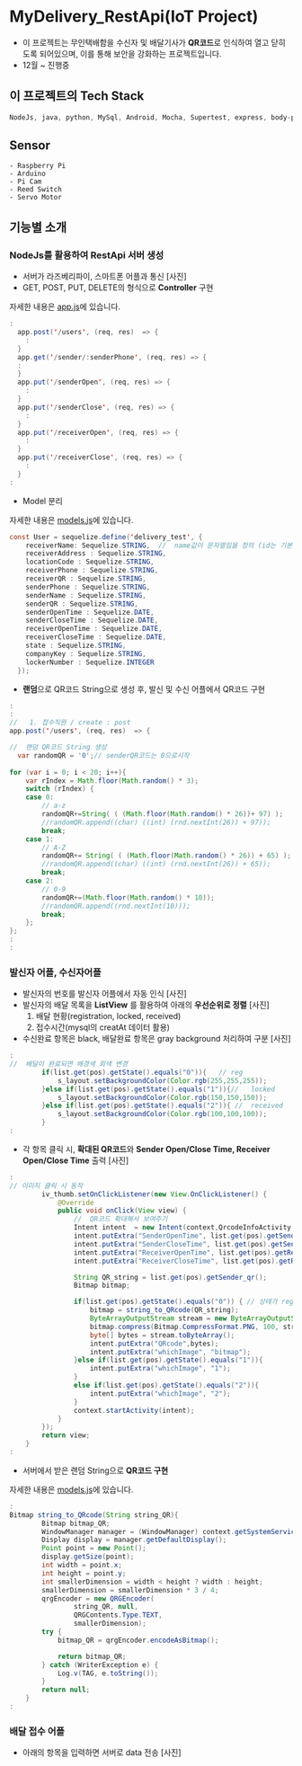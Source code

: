 # MyDelivery_RestApi(IoT Project)
- 이 프로젝트는 무인택배함을 수신자 및 배달기사가 **QR코드**로 인식하여 열고 닫히도록 되어있으며, 이를 통해 보안을 강화하는 프로젝트입니다.
- 12월 ~ 진행중

##  이 프로젝트의 **Tech Stack**
```dart
NodeJs, java, python, MySql, Android, Mocha, Supertest, express, body-parser, curl, Sequelize, date-utils
```

## **Sensor**
```
- Raspberry Pi
- Arduino
- Pi Cam
- Reed Switch
- Servo Motor
```

## 기능별 소개

### NodeJs를 활용하여 RestApi 서버 생성
* 서버가 라즈베리파이, 스마트폰 어플과 통신
[사진]
* GET, POST, PUT, DELETE의 형식으로 **Controller** 구현

자세한 내용은 [app.js](./codlab-nodejs/app.js)에 있습니다.
```java
:
  app.post('/users', (req, res)  => {
    :
  }
  app.get('/sender/:senderPhone', (req, res) => {
  :
  }
  app.put('/senderOpen', (req, res) => {
    :
  }
  app.put('/senderClose', (req, res) => {
    :
  }
  app.put('/receiverOpen', (req, res) => {
    :
  }
  app.put('/receiverClose', (req, res) => {
    :
  }
:
```
* Model 분리

자세한 내용은 [models.js](./codlab-nodejs/models.js)에 있습니다.
```java
const User = sequelize.define('delivery_test', {
    receiverName: Sequelize.STRING,  //  name값이 문자열임을 정의 (id는 기본으로 만들어줌)
    receiverAddress : Sequelize.STRING,
    locationCode : Sequelize.STRING,
    receiverPhone : Sequelize.STRING,
    receiverQR : Sequelize.STRING,
    senderPhone : Sequelize.STRING,
    senderName : Sequelize.STRING,
    senderQR : Sequelize.STRING,
    senderOpenTime : Sequelize.DATE,
    senderCloseTime : Sequelize.DATE,
    receiverOpenTime : Sequelize.DATE,
    receiverCloseTime : Sequelize.DATE,
    state : Sequelize.STRING,
    companyKey : Sequelize.STRING,
    lockerNumber : Sequelize.INTEGER
  });
```
* **랜덤**으로 QR코드 String으로 생성 후, 발신 및 수신 어플에서 QR코드 구현
```java
:
:
//   1. 접수직원 / create : post
app.post('/users', (req, res)  => {

//  랜덤 QR코드 String 생성
  var randomQR = '0';// senderQR코드는 0으로시작
  
for (var i = 0; i < 20; i++){
    var rIndex = Math.floor(Math.random() * 3);
    switch (rIndex) {
    case 0:
        // a-z
        randomQR+=String( ( (Math.floor(Math.random() * 26))+ 97) );
        //randomQR.append((char) ((int) (rnd.nextInt(26)) + 97));
        break;
    case 1:
        // A-Z
        randomQR+= String( ( (Math.floor(Math.random() * 26)) + 65) );
        //randomQR.append((char) ((int) (rnd.nextInt(26)) + 65));
        break;
    case 2:
        // 0-9
        randomQR+=(Math.floor(Math.random() * 10));
        //randomQR.append((rnd.nextInt(10)));
        break;
    };
};
:
:

```

### 발신자 어플, 수신자어플
* 발신자의 번호를 발신자 어플에서 자동 인식
[사진]
* 발신자의 배달 목록을 **ListView** 를 활용하여 아래의 **우선순위로 정렬**
[사진]
  1. 배달 현황(registration, locked, received)
  2. 접수시간(mysql의 creatAt 데이터 활용)
* 수신완료 항목은 black, 배달완료 항목은 gray background 처리하여 구분
[사진]
```java
:
//  배달이 완료되면 배경색 회색 변경
        if(list.get(pos).getState().equals("0")){   // reg
            s_layout.setBackgroundColor(Color.rgb(255,255,255));
        }else if(list.get(pos).getState().equals("1")){//   locked
            s_layout.setBackgroundColor(Color.rgb(150,150,150));
        }else if(list.get(pos).getState().equals("2")){ //  received
            s_layout.setBackgroundColor(Color.rgb(100,100,100));
        }
:
```
* 각 항목 클릭 시, **확대된 QR코드**와 **Sender Open/Close Time, Receiver Open/Close Time** 출력
[사진]
```java
:
// 이미지 클릭 시 동작
        iv_thumb.setOnClickListener(new View.OnClickListener() {
            @Override
            public void onClick(View view) {
                //  QR코드 확대해서 보여주기
                Intent intent  = new Intent(context,QrcodeInfoActivity.class);
                intent.putExtra("SenderOpenTime", list.get(pos).getSenderOpenTime());
                intent.putExtra("SenderCloseTime", list.get(pos).getSenderCloseTime());
                intent.putExtra("ReceiverOpenTime", list.get(pos).getReceiverOpenTime());
                intent.putExtra("ReceiverCloseTime", list.get(pos).getReceiverCloseTime());

                String QR_string = list.get(pos).getSender_qr();
                Bitmap bitmap;

                if(list.get(pos).getState().equals("0")) { // 상태가 registered인 경우는 qr코드 생성해서 넣어주기
                    bitmap = string_to_QRcode(QR_string);
                    ByteArrayOutputStream stream = new ByteArrayOutputStream();
                    bitmap.compress(Bitmap.CompressFormat.PNG, 100, stream);
                    byte[] bytes = stream.toByteArray();
                    intent.putExtra("QRcode",bytes);
                    intent.putExtra("whichImage", "bitmap");
                }else if(list.get(pos).getState().equals("1")){
                    intent.putExtra("whichImage", "1");
                }
                else if(list.get(pos).getState().equals("2")){
                    intent.putExtra("whichImage", "2");
                }
                context.startActivity(intent);
            }
        });
        return view;
    }
:
```
* 서버에서 받은 랜덤 String으로 **QR코드 구현**

자세한 내용은 [models.js](./MyDelivery/app/src/main/java/com/example/test/mydelivery/Adapter/SenderListViewAdapter.java)에 있습니다.
```java
:
Bitmap string_to_QRcode(String string_QR){
        Bitmap bitmap_QR;
        WindowManager manager = (WindowManager) context.getSystemService(WINDOW_SERVICE);
        Display display = manager.getDefaultDisplay();
        Point point = new Point();
        display.getSize(point);
        int width = point.x;
        int height = point.y;
        int smallerDimension = width < height ? width : height;
        smallerDimension = smallerDimension * 3 / 4;
        qrgEncoder = new QRGEncoder(
                string_QR, null,
                QRGContents.Type.TEXT,
                smallerDimension);
        try {
            bitmap_QR = qrgEncoder.encodeAsBitmap();

            return bitmap_QR;
        } catch (WriterException e) {
            Log.v(TAG, e.toString());
        }
        return null;
    }
:
```

### 배달 접수 어플
* 아래의 항목을 입력하면 서버로 data 전송
[사진]



